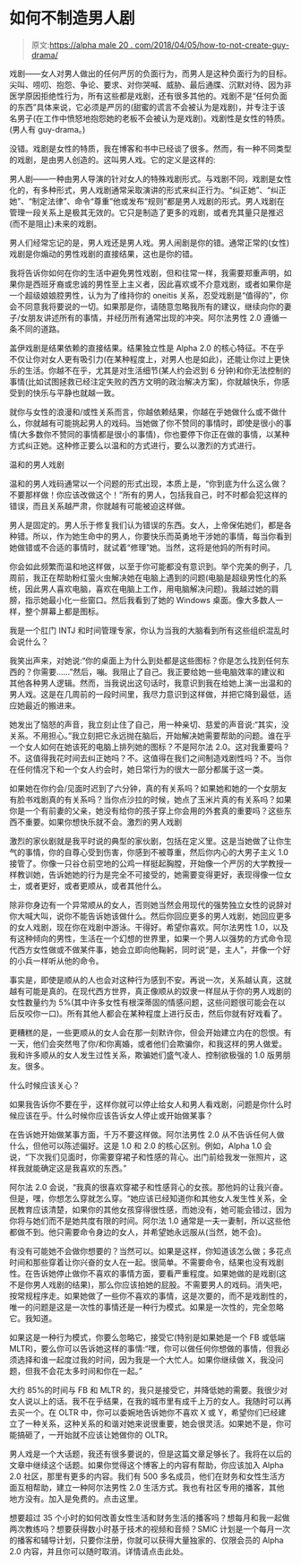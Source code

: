 # 如何不制造男人剧

> 原文:[https://alpha male 20 . com/2018/04/05/how-to-not-create-guy-drama/](https://alphamale20.com/2018/04/05/how-to-not-create-guy-drama/)

戏剧——女人对男人做出的任何严厉的负面行为，而男人是这种负面行为的目标。尖叫、唠叨、抱怨、争论、要求、对你哭喊、威胁、最后通牒、沉默对待、因为非医学原因拒绝性行为，所有这些都是戏剧，还有很多其他的。戏剧不是“任何负面的东西”具体来说，它必须是严厉的(甜蜜的谎言不会被认为是戏剧)，并专注于该名男子(在工作中愤怒地抱怨她的老板不会被认为是戏剧)。戏剧性是女性的特质。(男人有 guy-drama。)

没错。戏剧是女性的特质，我在博客和书中已经谈了很多。然而，有一种不同类型的戏剧，是由男人创造的。这叫男人戏。它的定义是这样的:

男人剧——一种由男人导演的针对女人的特殊戏剧形式。与戏剧不同，戏剧是女性化的，有多种形式，男人戏剧通常采取演讲的形式来纠正行为。“纠正她”、“纠正她”、“制定法律”、命令“尊重”他或发布“规则”都是男人戏剧的形式。男人戏剧在管理一段关系上是极其无效的。它只是制造了更多的戏剧，或者充其量只是推迟(而不是阻止)未来的戏剧。

男人们经常忘记的是，男人戏还是男人戏。男人闹剧是你的错。通常正常的(女性)戏剧是你煽动的男性戏剧的直接结果，这也是你的错。

我将告诉你如何在你的生活中避免男性戏剧，但和往常一样，我需要郑重声明，如果你是西班牙裔或忠诚的男性至上主义者，因此喜欢或不介意戏剧，或者如果你是一个超级娘娘腔男性，认为为了维持你的 oneitis 关系，忍受戏剧是“值得的”，你会不同意我将要说的一切。如果那是你，请随意忽略我所有的建议，继续向你的妻子/女朋友讲述所有的事情，并经历所有通常出现的冲突。阿尔法男性 2.0 遵循一条不同的道路。

盖伊戏剧是结果依赖的直接结果。结果独立性是 Alpha 2.0 的核心特征。不在乎不仅让你对女人更有吸引力(在某种程度上，对男人也是如此)，还能让你过上更快乐的生活。你越不在乎，尤其是对生活细节(某人约会迟到 6 分钟)和你无法控制的事情(比如试图拯救已经注定失败的西方文明的政治解决方案)，你就越快乐，你感受到的快乐与平静也就越一致。

就你与女性的浪漫和/或性关系而言，你越依赖结果，你越在乎她做什么或不做什么，你就越有可能挑起男人的戏码。当她做了你不赞同的事情时，即使是很小的事情(大多数你不赞同的事情都是很小的事情)，你也要停下你正在做的事情，以某种方式纠正她。这种修正要么以温和的方式进行，要么以激烈的方式进行。

温和的男人戏剧

温和的男人戏码通常以一个问题的形式出现，本质上是，“你到底为什么这么做？不要那样做！你应该改做这个！”所有的男人，包括我自己，时不时都会犯这样的错误，而且关系越严肃，你就越有可能被迫这样做。

男人是固定的。男人乐于修复我们认为错误的东西。女人，上帝保佑她们，都是各种错。所以，作为她生命中的男人，你要快乐而英勇地干涉她的事情，每当你看到她做错或不合适的事情时，就试着“修理”她。当然，这将是他妈的所有时间。

你会如此频繁而温和地这样做，以至于你可能都没有意识到。举个完美的例子，几周前，我正在帮助粉红萤火虫解决她在电脑上遇到的问题(电脑是超级男性化的系统，因此男人喜欢电脑，喜欢在电脑上工作，用电脑解决问题)。我越过她的肩膀，指示她最小化一些窗口。然后我看到了她的 Windows 桌面。像大多数人一样，整个屏幕上都是图标。

我是一个肛门 INTJ 和时间管理专家，你认为当我的大脑看到所有这些组织混乱时会说什么？

我笑出声来，对她说:“你的桌面上为什么到处都是这些图标？你是怎么找到任何东西的？你需要……”然后，嘣。我阻止了自己。我正要给她一些电脑效率的建议和其他各种男人逻辑。然而，当我说出这句话时，我意识到我在给她上演一出温和的男人戏。这是在几周前的一段时间里，我尽力意识到这样做，并把它降到最低，适应她最近的搬进来。

她发出了恼怒的声音，我立刻止住了自己，用一种亲切、慈爱的声音说:“其实，没关系。不用担心。”我立刻把它永远抛在脑后，开始解决她需要帮助的问题。谁在乎一个女人如何在她该死的电脑上排列她的图标？不是阿尔法 2.0。这对我重要吗？不。这值得我花时间去纠正她吗？不。这值得在我们之间制造戏剧性吗？不。当你在任何情况下和一个女人约会时，她日常行为的很大一部分都属于这一类。

如果她在你约会/见面时迟到了六分钟，真的有关系吗？如果她和她的一个女朋友有脸书戏剧真的有关系吗？当你点沙拉的时候，她点了玉米片真的有关系吗？如果你是一个有前妻的父亲，她没有给你的孩子穿上你会用的外套真的重要吗？这些东西不重要。如果你想快乐就不会。激烈的男人戏剧

激烈的家伙剧就是我平时说的典型的家伙剧，包括在定义里。这是当她做了让你生气的事情，你的自尊心受到伤害，你感到不被尊重，然后你内心的大男子主义 1.0 接管了。你像一只谷仓前空地的公鸡一样挺起胸膛，开始像一个严厉的大学教授一样教训她，告诉她她的行为是完全不可接受的，她需要变得更好，表现得像一位女士，或者更好，或者更顺从，或者其他什么。

除非你身边有一个异常顺从的女人，否则她当然会用现代的强势独立女性的说辞对你大喊大叫，说你不能告诉她该做什么。然后你回应更多的男人戏剧，她回应更多的女人戏剧，现在你在戏剧中游泳。干得好。希望你喜欢。阿尔法男性 1.0，以及有这种倾向的男性，生活在一个幻想的世界里，如果一个男人以强势的方式命令现代西方女性做或不做某件事，她会立即向他鞠躬，同时说“是，主人”，并像一个好的小兵一样听从他的命令。

事实是，即使是顺从的人也会对这种行为感到不安。再说一次，关系越认真，这就越有可能是真的。在现代西方世界，真正像顺从的奴隶一样屈从于你的男人戏剧的女性数量约为 5%(其中许多女性有根深蒂固的情感问题，这些问题很可能会在以后反咬你一口)。所有其他人都会在某种程度上进行反击，然后你就有好戏看了。

更糟糕的是，一些更顺从的女人会在那一刻默许你，但会开始建立内在的怨恨。有一天，他们会突然甩了你/和你离婚，或者他们会欺骗你，和我这样的男人做爱。我和许多顺从的女人发生过性关系，欺骗她们盛气凌人、控制欲极强的 1.0 版男朋友。很多。

什么时候应该关心？

如果我告诉你不要在乎，这样你就可以停止给女人和男人看戏剧，问题是你什么时候应该在乎。什么时候你应该告诉女人停止或开始做某事？

在告诉她开始做某事方面，千万不要这样做。阿尔法男性 2.0 从不告诉任何人做什么，但他可以陈述偏好。这是 1.0 和 2.0 的核心区别。例如，Alpha 1.0 会说，“下次我们见面时，你需要穿裙子和性感的背心。出门前给我发一张照片，这样我就能确定这是我喜欢的东西。”

阿尔法 2.0 会说，“我真的很喜欢穿裙子和性感背心的女孩。那他妈的让我兴奋。但是，嘿，你想怎么穿就怎么穿。“她应该已经知道你和其他女人发生性关系，全民教育应该清楚，如果你的其他女孩穿得很性感，而她没有，她可能会错过，因为你将与她们而不是她共度有限的时间。阿尔法 1.0 通常是一夫一妻制，所以这些他都做不到。他只需要命令身边的女人，并希望她永远服从(当然，她不会)。

有没有可能她不会做你想要的？当然可以。如果是这样，你知道该怎么做；多花点时间和那些穿着让你兴奋的女人在一起。很简单。不需要命令，结果也没有戏剧性。在告诉她停止做你不喜欢的事情方面，要看严重程度。如果她做的是戏剧(这不是你男人戏剧的结果)，那么你应该拍她的屁股。不需要男人的戏码。消失吧，按常规程序走。如果她做了一些你不喜欢的事情，这是次要的，而不是戏剧性的，唯一的问题是这是一次性的事情还是一种行为模式。如果是一次性的，完全忽略它。我知道。

如果这是一种行为模式，你要么忽略它，接受它(特别是如果她是一个 FB 或低端 MLTR)，要么你可以告诉她这样的事情:“嘿，你可以做任何你想做的事情，但我必须选择和谁一起度过我的时间，因为我是一个大忙人。如果你继续做 X，我没问题，但我不会花太多时间和你在一起。”

大约 85%的时间与 FB 和 MLTR 的，我只是接受它，并降低她的需要。我很少对女人说以上的话。我不在乎结果，在我的城市里有成千上万的女人。我随时可以再去买一个。在 OLTR 中，你可以委婉地告诉她你不喜欢 X 或 Y，希望你们已经建立了一种关系，这种关系的和谐对她来说很重要，她会很灵活。如果她不是，你可能搞砸了，一开始就不应该让她做你的 OLTR。

男人戏是一个大话题，我还有很多要说的，但是这篇文章足够长了。我将在以后的文章中继续这个话题。如果你觉得这个博客上的内容有帮助，你应该加入 Alpha 2.0 社区，那里有更多的内容。我们有 500 多名成员，他们在财务和女性生活方面互相帮助，建立一种阿尔法男性 2.0 生活方式。我也有社区专用的播客，其他地方没有。加入是免费的。点击这里。

想要超过 35 个小时的如何改善女性生活和财务生活的播客吗？想每月和我一起做两次教练吗？想要获得数小时基于技术的视频和音频？SMIC 计划是一个每月一次的播客和辅导计划，只要你注册，你就可以获得大量独家的、仅限会员的 Alpha 2.0 内容，并且你可以随时取消。详情请点击此处。